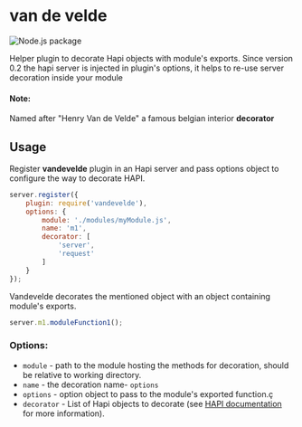 # van de velde
![Node.js package](https://github.com/gdelpu/vandevelde/workflows/Node.js%20package/badge.svg)

Helper plugin to decorate Hapi objects with module's exports. Since version 0.2 the hapi server is injected in plugin's options, it helps to re-use server decoration inside your module

#### Note:
Named after "Henry Van de Velde" a famous belgian interior **decorator**  

## Usage

Register **vandevelde** plugin in an Hapi server and pass options object to configure the way to decorate HAPI.

```javascript
server.register({
    plugin: require('vandevelde'),
    options: {
        module: './modules/myModule.js',
        name: 'm1',
        decorator: [
            'server',
            'request'        
        ]       
    }
});
```
Vandevelde decorates the mentioned object with an object containing module's exports.

```javascript
server.m1.moduleFunction1();
```
### Options:
- `module` - path to the module hosting the methods for decoration, should be relative to working directory.
- `name` - the decoration name- `options`
- `options` - option object to pass to the module's exported function.ç  
- `decorator` - List of Hapi objects to decorate (see [HAPI documentation](https://hapi.dev/api/?v=19.1.1#-serverdecoratetype-property-method-options) for more information).
